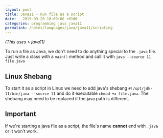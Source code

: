 ```yaml
---
layout: post
title: Java11 - Run file as a script
date:   2019-03-20 18:09:00 +0100
categories: programming java java11
permalink: /notes/languages/java/java11/scripting
---
```

_(This uses > java11)_  

To run a file as Java, we don't need to do anything special to the `.java` file. Just write a class with a `main()` method and call it with `java --source 11 file.java`  

## Linux Shebang
To start it as a script in Linux we need to add java's shebang `#!/opt/jdk-11/bin/java --source 11` and do it executable `chmod +x file.java`. The shebang may need to be replaced if the java path is different.  

## Important
If we're starting a java file as a script, the file's name **cannot** end with `.java` or it won't work.
